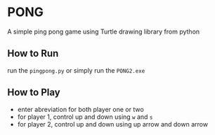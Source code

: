 # PONG

A simple ping pong game using Turtle drawing library from python

## How to Run

run the `pingpong.py` or simply run the `PONG2.exe`

## How to Play

- enter abreviation for both player one or two
- for player 1, control up and down using `w` and `s`
- for player 2, control up and down using up arrow and down arrow
